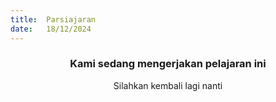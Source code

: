 ```yaml
---
title:  Parsiajaran
date:   18/12/2024
---
```


### <center>Kami sedang mengerjakan pelajaran ini</center>
<center>Silahkan kembali lagi nanti</center>